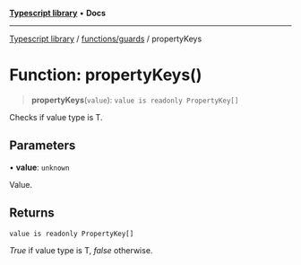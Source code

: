 [**Typescript library**](../../../index.md) • **Docs**

***

[Typescript library](../../../modules.md) / [functions/guards](../index.md) / propertyKeys

# Function: propertyKeys()

> **propertyKeys**(`value`): `value is readonly PropertyKey[]`

Checks if value type is T.

## Parameters

• **value**: `unknown`

Value.

## Returns

`value is readonly PropertyKey[]`

_True_ if value type is T, _false_ otherwise.
